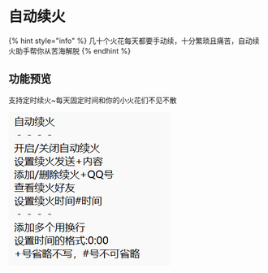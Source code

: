 # 自动续火

{% hint style="info" %}
几十个火花每天都要手动续，十分繁琐且痛苦，自动续火助手帮你从苦海解脱
{% endhint %}

## 功能预览

支持定时续火\~每天固定时间和你的小火花们不见不散

![](<../.gitbook/assets/image (3).png>)

